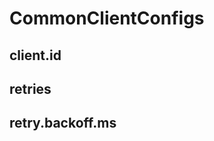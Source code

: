 # CommonClientConfigs

## <span id="CLIENT_ID_CONFIG"><span id="client.id"> client.id

## <span id="RETRIES_CONFIG"><span id="retries"> retries

## <span id="RETRY_BACKOFF_MS_CONFIG"><span id="retry.backoff.ms"> retry.backoff.ms
